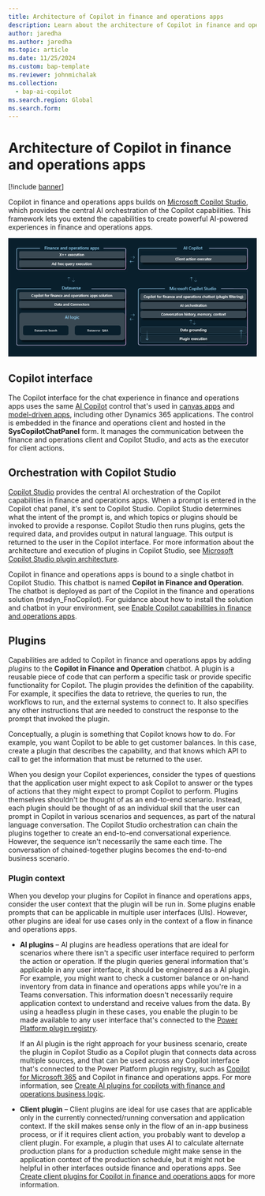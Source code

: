```yaml
---
title: Architecture of Copilot in finance and operations apps
description: Learn about the architecture of Copilot in finance and operations apps, including overviews of the Copilot interface and plugins.
author: jaredha
ms.author: jaredha
ms.topic: article
ms.date: 11/25/2024
ms.custom: bap-template
ms.reviewer: johnmichalak
ms.collection:
  - bap-ai-copilot
ms.search.region: Global
ms.search.form:
---
```


# Architecture of Copilot in finance and operations apps

[!include [banner](../includes/banner.md)]

Copilot in finance and operations apps builds on [Microsoft Copilot Studio](/microsoft-copilot-studio/fundamentals-what-is-copilot-studio), which provides the central AI orchestration of the Copilot capabilities. This framework lets you extend the capabilities to create powerful AI-powered experiences in finance and operations apps. 

<img alt="Diagram that shows the architecture of Copilot in finance and operations apps." src="../media/Copilot-architecture.png">

## Copilot interface

The Copilot interface for the chat experience in finance and operations apps uses the same [AI Copilot](/power-apps/maker/canvas-apps/ai-overview) control that's used in [canvas apps](/power-apps/maker/canvas-apps/add-ai-copilot) and [model-driven apps](/power-apps/maker/model-driven-apps/add-ai-copilot), including other Dynamics 365 applications. The control is embedded in the finance and operations client and hosted in the **SysCopilotChatPanel** form. It manages the communication between the finance and operations client and Copilot Studio, and acts as the executor for client actions.

## Orchestration with Copilot Studio

[Copilot Studio](/microsoft-copilot-studio/fundamentals-what-is-copilot-studio) provides the central AI orchestration of the Copilot capabilities in finance and operations apps. When a prompt is entered in the Copilot chat panel, it's sent to Copilot Studio. Copilot Studio determines what the intent of the prompt is, and which topics or plugins should be invoked to provide a response. Copilot Studio then runs plugins, gets the required data, and provides output in natural language. This output is returned to the user in the Copilot interface. For more information about the architecture and execution of plugins in Copilot Studio, see [Microsoft Copilot Studio plugin architecture](/microsoft-copilot-studio/copilot-plugins-architecture).

Copilot in finance and operations apps is bound to a single chatbot in Copilot Studio. This chatbot is named **Copilot in Finance and Operation**. The chatbot is deployed as part of the Copilot in the finance and operations solution (msdyn\_FnoCopilot). For guidance about how to install the solution and chatbot in your environment, see [Enable Copilot capabilities in finance and operations apps](enable-copilot.md).

## Plugins

Capabilities are added to Copilot in finance and operations apps by adding *plugins* to the **Copilot in Finance and Operation** chatbot. A plugin is a reusable piece of code that can perform a specific task or provide specific functionality for Copilot. The plugin provides the definition of the capability. For example, it specifies the data to retrieve, the queries to run, the workflows to run, and the external systems to connect to. It also specifies any other instructions that are needed to construct the response to the prompt that invoked the plugin. 

Conceptually, a plugin is something that Copilot knows how to do. For example, you want Copilot to be able to get customer balances. In this case, create a plugin that describes the capability, and that knows which API to call to get the information that must be returned to the user.

When you design your Copilot experiences, consider the types of questions that the application user might expect to ask Copilot to answer or the types of actions that they might expect to prompt Copilot to perform. Plugins themselves shouldn't be thought of as an end-to-end scenario. Instead, each plugin should be thought of as an individual skill that the user can prompt in Copilot in various scenarios and sequences, as part of the natural language conversation. The Copilot Studio orchestration can chain the plugins together to create an end-to-end conversational experience. However, the sequence isn't necessarily the same each time. The conversation of chained-together plugins becomes the end-to-end business scenario.

### Plugin context

When you develop your plugins for Copilot in finance and operations apps, consider the user context that the plugin will be run in. Some plugins enable prompts that can be applicable in multiple user interfaces (UIs). However, other plugins are ideal for use cases only in the context of a flow in finance and operations apps.

- **AI plugins** – AI plugins are headless operations that are ideal for scenarios where there isn't a specific user interface required to perform the action or operation. If the plugin queries general information that's applicable in any user interface, it should be engineered as a AI plugin. For example, you might want to check a customer balance or on-hand inventory from data in finance and operations apps while you're in a Teams conversation. This information doesn't necessarily require application context to understand and receive values from the data. By using a headless plugin in these cases, you enable the plugin to be made available to any user interface that's connected to the [Power Platform plugin registry](/microsoft-copilot-studio/copilot-plugins-architecture#business-applications-and-power-platform-plugin-registry).

    If an AI plugin is the right approach for your business scenario, create the plugin in Copilot Studio as a Copilot plugin that connects data across multiple sources, and that can be used across any Copilot interface that's connected to the Power Platform plugin registry, such as [Copilot for Microsoft 365](https://www.microsoft.com/microsoft-365/copilot-for-work) and Copilot in finance and operations apps. For more information, see [Create AI plugins for copilots with finance and operations business logic](copilot-ai-plugins.md).

- **Client plugin** – Client plugins are ideal for use cases that are applicable only in the currently connected/running conversation and application context. If the skill makes sense only in the flow of an in-app business process, or if it requires client action, you probably want to develop a client plugin. For example, a plugin that uses AI to calculate alternate production plans for a production schedule might make sense in the application context of the production schedule, but it might not be helpful in other interfaces outside finance and operations apps. See [Create client plugins for Copilot in finance and operations apps](copilot-client-plugins.md) for more information.
